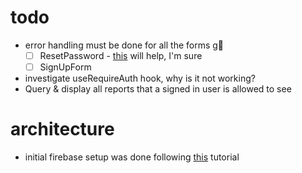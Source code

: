 # todo
- error handling must be done for all the forms g😬
  - [ ] ResetPassword - [this](https://www.tabnine.com/code/javascript/functions/firebase/Promise/sendPasswordResetEmail) will help, I'm sure
  - [ ] SignUpForm
- investigate useRequireAuth hook, why is it not working?
- Query & display all reports that a signed in user is allowed to see

# architecture
- initial firebase setup was done following [this](https://betterprogramming.pub/implement-user-authentication-with-next-js-and-firebase-fb9414adba08) tutorial